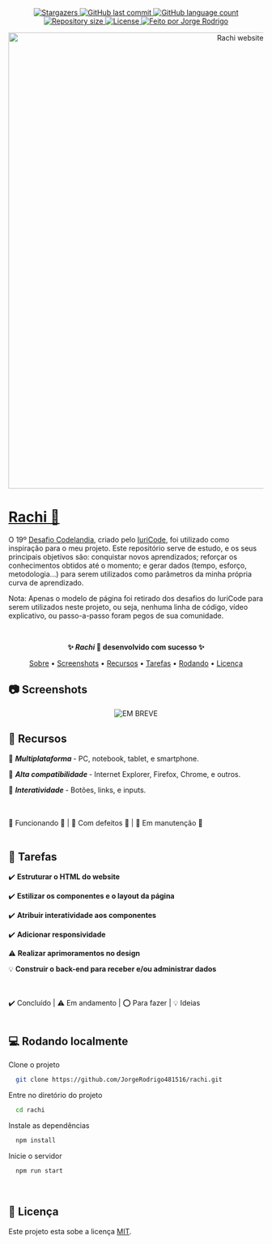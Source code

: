 <p align="center">
  <a href="https://github.com/JorgeRodrigo481516/rachi/stargazers">
    <img alt="Stargazers" src="https://img.shields.io/github/stars/JorgeRodrigo481516/rachi?style=social">
  </a>
  <a href="https://github.com/JorgeRodrigo481516/rachi/commits/main">
    <img alt="GitHub last commit" src="https://img.shields.io/github/last-commit/JorgeRodrigo481516/rachi">
  </a>
  <a href="#">
    <img alt="GitHub language count" src="https://img.shields.io/github/languages/count/JorgeRodrigo481516/rachi?color=3F71FF">
  </a>
  <a href="#">
    <img alt="Repository size" src="https://img.shields.io/github/repo-size/JorgeRodrigo481516/rachi">
  </a>
  <a href="#">
    <img alt="License" src="https://img.shields.io/badge/license-MIT-blue">
  </a>
  <a href="https://www.linkedin.com/in/jorge-rodrigo-rosario-de-almeida">
    <img alt="Feito por Jorge Rodrigo" src="https://img.shields.io/badge/feito%20por-Jorge%20Rodrigo-1F51FF">
  </a>
</p>


<p align="center">
  <img width="900px" src="https://user-images.githubusercontent.com/79382459/165198538-9a850717-9e9c-42f0-932e-8b0e108e79a5.gif" alt="Rachi website"
</p>

<a href="#instalacao"><h1 id="sobre"> Rachi 🔗 </h1></a>

O 19º [Desafio Codelandia](https://www.figma.com/file/Yb9IBH56g7T1hdIyZ3BMNO/Desafios---Codel%C3%A2ndia?node-id=624%3A2), criado pelo [IuriCode](https://github.com/iuricode), foi utilizado como inspiração para o meu projeto. Este repositório serve de estudo, e os seus principais objetivos são: conquistar novos aprendizados; reforçar os conhecimentos obtidos até o momento; e gerar dados (tempo, esforço, metodologia...) para serem utilizados como parâmetros da minha própria curva de aprendizado.

Nota: Apenas o modelo de página foi retirado dos desafios do IuriCode para serem utilizados neste projeto, ou seja, nenhuma linha de código, vídeo explicativo, 
ou passo-a-passo foram pegos de sua comunidade.


<br>
<p align="center" color="green"><strong> ✨ <em>Rachi</em> 💙 desenvolvido com sucesso  ✨ </strong></p>


<p align="center">
 <a href="#sobre">Sobre</a> •
 <a href="#screenshots">Screenshots</a> •
 <a href="#recursos">Recursos</a> • 
 <a href="#tarefas">Tarefas</a> • 
 <a href="#instalacao">Rodando</a> • 
 <a href="#licenca">Licença</a>
</p>


<h2 id="screenshots"> 📷 Screenshots </h2>

<p align="center">
  <img src="https://user-images.githubusercontent.com/79382459/165197949-467ba82c-133f-4539-b4c2-fa75d7927d54.png" alt="EM BREVE"
</p>

<br>
<h2 id="recursos"> 🧰 Recursos </h2>

🔷 <strong><em> Multiplataforma </em></strong> - PC, notebook, tablet, e smartphone.

🔷 <strong><em> Alta compatibilidade </em></strong> - Internet Explorer, Firefox, Chrome, e outros.

🔹 <strong><em> Interatividade </em></strong> - Botões, links, e inputs.


<br>
<br>
🔷 Funcionando 🔹  |  🔶 Com defeitos 🔸  |  🔺 Em manutenção 🔺

<br>
<br>
<h2 id="tarefas"> 📑 Tarefas </h2>

✔️ <strong> Estruturar o HTML do website </strong>

✔️ <strong> Estilizar os componentes e o layout da página </strong>

✔️ <strong> Atribuir interatividade aos componentes </strong>

✔️ <strong> Adicionar responsividade </strong>

⚠️ <strong> Realizar aprimoramentos no design </strong>

💡 <strong> Construir o back-end para receber e/ou administrar dados </strong>


<br>
<br>
✔️ Concluído  |  ⚠️ Em andamento  |  ⭕ Para fazer  |  💡 Ideias

<br>
<br>
<h2 id="instalacao"> 💻 Rodando localmente </h2>

Clone o projeto

```bash
  git clone https://github.com/JorgeRodrigo481516/rachi.git
```

Entre no diretório do projeto

```bash
  cd rachi
```

Instale as dependências

```bash
  npm install
```

Inicie o servidor

```bash
  npm run start
```

<br>
<h2 id="licenca"> 📝 Licença </h2>

Este projeto esta sobe a licença [MIT](./LICENSE).

